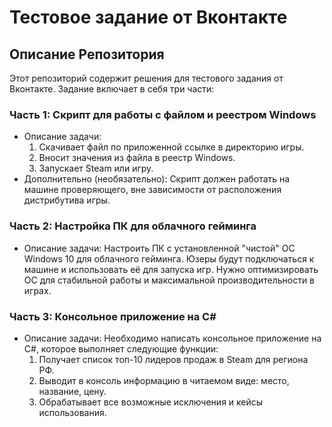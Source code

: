 # Тестовое задание от Вконтакте

## Описание Репозитория

Этот репозиторий содержит решения для тестового задания от Вконтакте. Задание включает в себя три части:

### Часть 1: Скрипт для работы с файлом и реестром Windows
- Описание задачи:
  1) Скачивает файл по приложенной ссылке в директорию игры.
  2) Вносит значения из файла в реестр Windows.
  3) Запускает Steam или игру.
- Дополнительно (необязательно): Скрипт должен работать на машине проверяющего, вне зависимости от расположения дистрибутива игры.

### Часть 2: Настройка ПК для облачного гейминга
- Описание задачи: Настроить ПК с установленной "чистой" ОС Windows 10 для облачного гейминга. Юзеры будут подключаться к машине и использовать её для запуска игр. Нужно оптимизировать ОС для стабильной работы и максимальной производительности в играх.

### Часть 3: Консольное приложение на C#
- Описание задачи: Необходимо написать консольное приложение на C#, которое выполняет следующие функции:
  1. Получает список топ-10 лидеров продаж в Steam для региона РФ.
  2. Выводит в консоль информацию в читаемом виде: место, название, цену.
  3. Обрабатывает все возможные исключения и кейсы использования.
